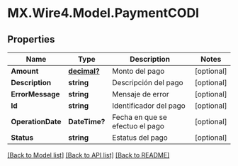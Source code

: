 # MX.Wire4.Model.PaymentCODI
## Properties

Name | Type | Description | Notes
------------ | ------------- | ------------- | -------------
**Amount** | [**decimal?**](BigDecimal.md) | Monto del pago | [optional] 
**Description** | **string** | Descripción del pago | [optional] 
**ErrorMessage** | **string** | Mensaje de error | [optional] 
**Id** | **string** | Identificador del pago | [optional] 
**OperationDate** | **DateTime?** | Fecha en que se efectuo el pago | [optional] 
**Status** | **string** | Estatus del pago | [optional] 

[[Back to Model list]](../README.md#documentation-for-models) [[Back to API list]](../README.md#documentation-for-api-endpoints) [[Back to README]](../README.md)

